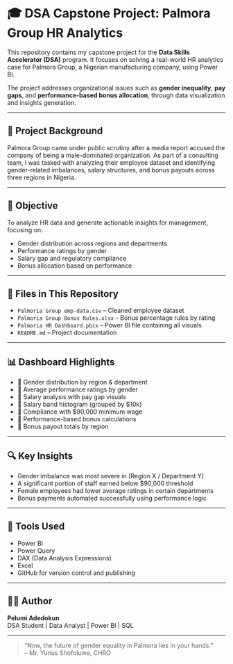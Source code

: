 # 🎓 DSA Capstone Project: Palmora Group HR Analytics

This repository contains my capstone project for the **Data Skills Accelerator (DSA)** program. It focuses on solving a real-world HR analytics case for Palmora Group, a Nigerian manufacturing company, using Power BI.

The project addresses organizational issues such as **gender inequality**, **pay gaps**, and **performance-based bonus allocation**, through data visualization and insights generation.

---

## 🏢 Project Background

Palmora Group came under public scrutiny after a media report accused the company of being a male-dominated organization. As part of a consulting team, I was tasked with analyzing their employee dataset and identifying gender-related imbalances, salary structures, and bonus payouts across three regions in Nigeria.

---

## 🎯 Objective

To analyze HR data and generate actionable insights for management, focusing on:
- Gender distribution across regions and departments
- Performance ratings by gender
- Salary gap and regulatory compliance
- Bonus allocation based on performance

---

## 📁 Files in This Repository

- `Palmoria Group emp-data.csv` – Cleaned employee dataset  
- `Palmoria Group Bonus Rules.xlsx` – Bonus percentage rules by rating  
- `Palmoria HR Dashboard.pbix` – Power BI file containing all visuals  
- `README.md` – Project documentation

---

## 📊 Dashboard Highlights

- 📌 Gender distribution by region & department  
- 📌 Average performance ratings by gender  
- 📌 Salary analysis with pay gap visuals  
- 📌 Salary band histogram (grouped by $10k)  
- 📌 Compliance with $90,000 minimum wage  
- 📌 Performance-based bonus calculations  
- 📌 Bonus payout totals by region  

---

## 🔍 Key Insights

- Gender imbalance was most severe in [Region X / Department Y]  
- A significant portion of staff earned below $90,000 threshold  
- Female employees had lower average ratings in certain departments  
- Bonus payments automated successfully using performance logic

---

## 🧰 Tools Used

- Power BI  
- Power Query  
- DAX (Data Analysis Expressions)  
- Excel  
- GitHub for version control and publishing

---

## ✍🏽 Author

**Pelumi Adedokun**  
DSA Student | Data Analyst | Power BI | SQL  


---

> “Now, the future of gender equality in Palmora lies in your hands.”  
> – Mr. Yunus Shofoluwe, CHRO
